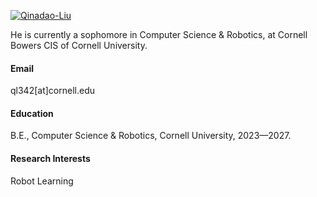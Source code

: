 

[![Qinadao-Liu](https://img.shields.io/badge/Qiandao--Liu-github-blue?logo=github)](https://github.com/Qiandao-Liu)

He is currently a sophomore in Computer Science & Robotics, at Cornell Bowers CIS of Cornell University.

#### Email
ql342[at]cornell.edu

#### Education
B.E., Computer Science & Robotics, Cornell University, 2023—2027.

#### Research Interests
Robot Learning

